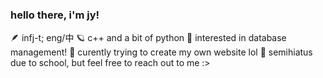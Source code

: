 ### hello there, i'm jy!
🪶 infj-t; eng/中
🪐 c++ and a bit of python
🌱 interested in database management!
🔭 curently trying to create my own website lol
💬 semihiatus due to school, but feel free to reach out to me :>

<!--
**avixdery/avixdery** is a ✨ _special_ ✨ repository because its `README.md` (this file) appears on your GitHub profile.

Here are some ideas to get you started:

- 🔭 I’m currently working on ...
- 🌱 I’m currently learning ...
- 👯 I’m looking to collaborate on ...
- 🤔 I’m looking for help with ...
- 💬 Ask me about ...
- 📫 How to reach me: ...
- 😄 Pronouns: ...
- ⚡ Fun fact: ...
-->

